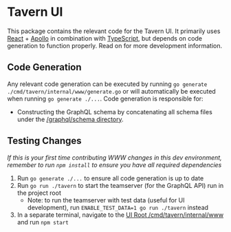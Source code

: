 # Tavern UI

This package contains the relevant code for the Tavern UI. It primarily uses [React](https://reactjs.org/docs/getting-started.html) + [Apollo](https://www.apollographql.com/docs/react) in combination with [TypeScript](https://www.typescriptlang.org/), but depends on code generation to function properly. Read on for more development information.

## Code Generation

Any relevant code generation can be executed by running `go generate ./cmd/tavern/internal/www/generate.go` or will automatically be executed when running `go generate ./...`. Code generation is responsible for:

* Constructing the GraphQL schema by concatenating all schema files under the [/graphql/schema directory](https://github.com/KCarretto/realm/tree/main/graphql/schema).

## Testing Changes

_If this is your first time contributing WWW changes in this dev environment, remember to run `npm install` to ensure you have all required dependencies_

1. Run `go generate ./...` to ensure all code generation is up to date
2. Run `go run ./tavern` to start the teamserver (for the GraphQL API) run in the project root
    * Note: to run the teamserver with test data (useful for UI development), run `ENABLE_TEST_DATA=1 go run ./tavern` instead
3. In a separate terminal, navigate to the [UI Root /cmd/tavern/internal/www](https://github.com/KCarretto/realm/tree/main/cmd/tavern/internal/www) and run `npm start`
